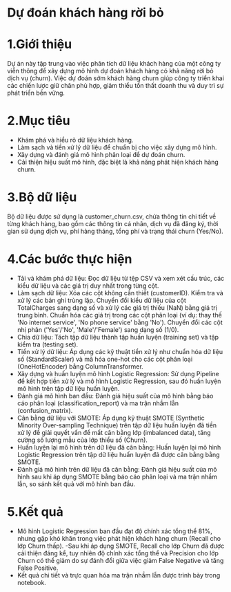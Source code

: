 # Dự đoán khách hàng rời bỏ
# 1.Giới thiệu
Dự án này tập trung vào việc phân tích dữ liệu khách hàng của một công ty viễn thông để xây dựng mô hình dự đoán khách hàng có khả năng rời bỏ dịch vụ (churn). Việc dự đoán sớm khách hàng churn giúp công ty triển khai các chiến lược giữ chân phù hợp, giảm thiểu tổn thất doanh thu và duy trì sự phát triển bền vững.

# 2.Mục tiêu
- Khám phá và hiểu rõ dữ liệu khách hàng.
- Làm sạch và tiền xử lý dữ liệu để chuẩn bị cho việc xây dựng mô hình.
- Xây dựng và đánh giá mô hình phân loại để dự đoán churn.
- Cải thiện hiệu suất mô hình, đặc biệt là khả năng phát hiện khách hàng churn.
  
# 3.Bộ dữ liệu
Bộ dữ liệu được sử dụng là customer_churn.csv, chứa thông tin chi tiết về từng khách hàng, bao gồm các thông tin cá nhân, dịch vụ đã đăng ký, thời gian sử dụng dịch vụ, phí hàng tháng, tổng phí và trạng thái churn (Yes/No).

# 4.Các bước thực hiện
- Tải và khám phá dữ liệu: Đọc dữ liệu từ tệp CSV và xem xét cấu trúc, các kiểu dữ liệu và các giá trị duy nhất trong từng cột.
- Làm sạch dữ liệu:
Xóa các cột không cần thiết (customerID).
Kiểm tra và xử lý các bản ghi trùng lặp.
Chuyển đổi kiểu dữ liệu của cột TotalCharges sang dạng số và xử lý các giá trị thiếu (NaN) bằng giá trị trung bình.
Chuẩn hóa các giá trị trong các cột phân loại (ví dụ: thay thế 'No internet service', 'No phone service' bằng 'No').
Chuyển đổi các cột nhị phân ('Yes'/'No', 'Male'/'Female') sang dạng số (1/0).
- Chia dữ liệu: Tách tập dữ liệu thành tập huấn luyện (training set) và tập kiểm tra (testing set).
- Tiền xử lý dữ liệu: Áp dụng các kỹ thuật tiền xử lý như chuẩn hóa dữ liệu số (StandardScaler) và mã hóa one-hot cho các cột phân loại (OneHotEncoder) bằng ColumnTransformer.
- Xây dựng và huấn luyện mô hình Logistic Regression: Sử dụng Pipeline để kết hợp tiền xử lý và mô hình Logistic Regression, sau đó huấn luyện mô hình trên tập dữ liệu huấn luyện.
- Đánh giá mô hình ban đầu: Đánh giá hiệu suất của mô hình bằng báo cáo phân loại (classification_report) và ma trận nhầm lẫn (confusion_matrix).
- Cân bằng dữ liệu với SMOTE: Áp dụng kỹ thuật SMOTE (Synthetic Minority Over-sampling Technique) trên tập dữ liệu huấn luyện đã tiền xử lý để giải quyết vấn đề mất cân bằng lớp (imbalanced data), tăng cường số lượng mẫu của lớp thiểu số (Churn).
- Huấn luyện lại mô hình trên dữ liệu đã cân bằng: Huấn luyện lại mô hình Logistic Regression trên tập dữ liệu huấn luyện đã được cân bằng bằng SMOTE.
- Đánh giá mô hình trên dữ liệu đã cân bằng: Đánh giá hiệu suất của mô hình sau khi áp dụng SMOTE bằng báo cáo phân loại và ma trận nhầm lẫn, so sánh kết quả với mô hình ban đầu.

# 5.Kết quả
- Mô hình Logistic Regression ban đầu đạt độ chính xác tổng thể 81%, nhưng gặp khó khăn trong việc phát hiện khách hàng churn (Recall cho lớp Churn thấp).
-Sau khi áp dụng SMOTE, Recall cho lớp Churn đã được cải thiện đáng kể, tuy nhiên độ chính xác tổng thể và Precision cho lớp Churn có thể giảm do sự đánh đổi giữa việc giảm False Negative và tăng False Positive.
- Kết quả chi tiết và trực quan hóa ma trận nhầm lẫn được trình bày trong notebook.


